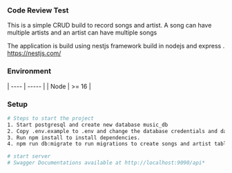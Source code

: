 ### Code Review Test

This is a simple CRUD build to record songs and artist. A song can have multiple artists and an artist can have multiple songs

The application is build using nestjs framework build in nodejs and express .
https://nestjs.com/

### Environment

| ---- | ----- |
| Node | >= 16 |

### Setup

```bash
# Steps to start the project
1. Start postgresql and create new database music_db
2. Copy .env.example to .env and change the database credentials and database name
3. Run npm install to install dependencies.
4. npm run db:migrate to run migrations to create songs and artist table

# start server
# Swagger Documentations available at http://localhost:9090/api*
```
